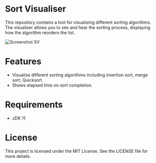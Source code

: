 # Sort Visualiser

This repository contains a tool for visualising different sorting algorithms. The visualiser allows you to see and hear the sorting process, displaying how the algorithm reorders the list.​

![Screenshot SV](https://user-images.githubusercontent.com/53809379/213902342-6248b952-6a9f-481d-b3bb-8d2884485e67.png) 

# Features
* Visualize different sorting algorithms including insertion sort, merge sort, Quicksort.
* Shows elapsed time on sort completion.

# Requirements
* JDK 11
  
# License
This project is licensed under the MIT License. See the LICENSE file for more details.
